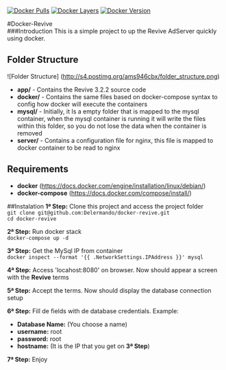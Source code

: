 [![Docker Pulls](https://img.shields.io/docker/pulls/delermando/docker-revive.svg?maxAge=2592000)]() [![Docker Layers](https://images.microbadger.com/badges/image/delermando/docker-revive.svg)](http://microbadger.com/images/delermando/locust-load-test:1.0 "Get your own image badge on microbadger.com") [![Docker Version](https://images.microbadger.com/badges/version/delermando/docker-revive.svg)](http://microbadger.com/images/delermando/locust-load-test:1.0 "Get your own version badge on microbadger.com") 

#Docker-Revive  
###Introduction
This is a simple project to up  the Revive AdServer quickly using docker.

## Folder Structure
![Folder Structure]
(http://s4.postimg.org/ams946cbx/folder_structure.png)
- **app/** - Contains the Revive 3.2.2 source code
- **docker/** - Contains the same files based on docker-compose syntax to config how docker will execute the containers
- **mysql/** - Initially, it Is a empty folder that is mapped to the mysql container, when the mysql container is running it will write the files within this folder, so you do not lose the data when the container is removed
- **server/** - Contains a configuration file for nginx, this file is mapped to docker container to be read to nginx

## Requirements  
- **docker** (https://docs.docker.com/engine/installation/linux/debian/)  
- **docker-compose** (https://docs.docker.com/compose/install/)  

##Instalation
**1ª Step:** Clone this project and access the project folder  
`git clone git@github.com:Delermando/docker-revive.git`  
`cd docker-revive` 	

**2ª Step:** Run docker stack  
`docker-compose up -d`

**3ª Step:** Get the MySql IP from container  
`docker inspect --format '{{ .NetworkSettings.IPAddress }}' mysql`

**4ª Step:** Access 'locahost:8080' on browser. Now should appear a screen with the **Revive** terms

**5ª Step:** Accept the terms. Now should display the database connection setup

**6ª Step:** Fill de fields with de database credentials. Example:  
- **Database Name:** (You choose a name)  
- **username:** root  
- **password:** root  
- **hostname:** (It is the IP that you get on **3ª Step**)  

**7ª Step:** Enjoy
